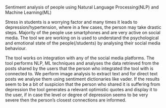 Sentiment analysis of people using Natural Language Processing(NLP) and Machine Learning(ML)

Stress in students is a worrying factor and many times it leads to depression/hypertension, where in a few cases, the person may take drastic steps. Majority of the people use smartphones and are very active on social media. The tool we are working on is used to understand the psychological and emotional state of the people(/students) by analysing their social media behaviour.

The tool works on integration with any of the social media platforms. The tool performs NLP, ML techniques and analyses the data retrieved from the posts shared by the users that the person who integrated the tool with is connected to. We perform image analysis to extract text and for direct text posts we analyse them using sentiment dictionaries like vader. If the results seem to be a bit of suspicion that the person who shared it is suffering from depression the tool generates a relevant optimistic quotes and display it to the user, if in case the level or degree of depression seems to be very severe then the person’s closest connections are informed.
